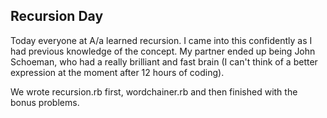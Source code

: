Recursion Day
-----

Today everyone at A/a learned recursion. I came into this confidently as
I had previous knowledge of the concept. My partner ended up being John Schoeman, who
had a really brilliant and fast brain (I can't think of a better expression at the moment after 12 hours of coding).

We wrote recursion.rb first, wordchainer.rb and then finished with the bonus problems.
